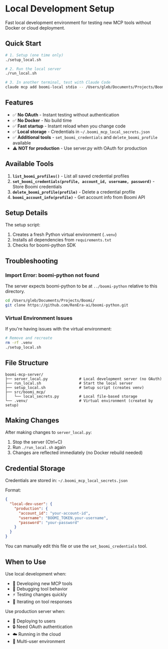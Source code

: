 # Local Development Setup

Fast local development environment for testing new MCP tools without Docker or cloud deployment.

## Quick Start

```bash
# 1. Setup (one time only)
./setup_local.sh

# 2. Run the local server
./run_local.sh

# 3. In another terminal, test with Claude Code
claude mcp add boomi-local stdio -- /Users/gleb/Documents/Projects/Boomi/boomi-mcp-server/.venv/bin/python /Users/gleb/Documents/Projects/Boomi/boomi-mcp-server/server_local.py
```

## Features

- ✅ **No OAuth** - Instant testing without authentication
- ✅ **No Docker** - No build time
- ✅ **Fast startup** - Instant reload when you change code
- ✅ **Local storage** - Credentials in `~/.boomi_mcp_local_secrets.json`
- ✅ **Additional tools** - `set_boomi_credentials` and `delete_boomi_profile` available
- ⚠️ **NOT for production** - Use server.py with OAuth for production

## Available Tools

1. **`list_boomi_profiles()`** - List all saved credential profiles
2. **`set_boomi_credentials(profile, account_id, username, password)`** - Store Boomi credentials
3. **`delete_boomi_profile(profile)`** - Delete a credential profile
4. **`boomi_account_info(profile)`** - Get account info from Boomi API

## Setup Details

The setup script:
1. Creates a fresh Python virtual environment (`.venv`)
2. Installs all dependencies from `requirements.txt`
3. Checks for boomi-python SDK

## Troubleshooting

### Import Error: boomi-python not found

The server expects boomi-python to be at `../boomi-python` relative to this directory.

```bash
cd /Users/gleb/Documents/Projects/Boomi/
git clone https://github.com/RenEra-ai/boomi-python.git
```

### Virtual Environment Issues

If you're having issues with the virtual environment:

```bash
# Remove and recreate
rm -rf .venv
./setup_local.sh
```

## File Structure

```
boomi-mcp-server/
├── server_local.py              # Local development server (no OAuth)
├── run_local.sh                 # Start the local server
├── setup_local.sh               # Setup script (creates venv)
├── src/boomi_mcp/
│   └── local_secrets.py         # Local file-based storage
└── .venv/                       # Virtual environment (created by setup)
```

## Making Changes

After making changes to `server_local.py`:
1. Stop the server (Ctrl+C)
2. Run `./run_local.sh` again
3. Changes are reflected immediately (no Docker rebuild needed)

## Credential Storage

Credentials are stored in: `~/.boomi_mcp_local_secrets.json`

Format:
```json
{
  "local-dev-user": {
    "production": {
      "account_id": "your-account-id",
      "username": "BOOMI_TOKEN.your-username",
      "password": "your-password"
    }
  }
}
```

You can manually edit this file or use the `set_boomi_credentials` tool.

## When to Use

Use local development when:
- 🔧 Developing new MCP tools
- 🐛 Debugging tool behavior
- ⚡ Testing changes quickly
- 📝 Iterating on tool responses

Use production server when:
- 🚀 Deploying to users
- 🔒 Need OAuth authentication
- ☁️ Running in the cloud
- 👥 Multi-user environment
